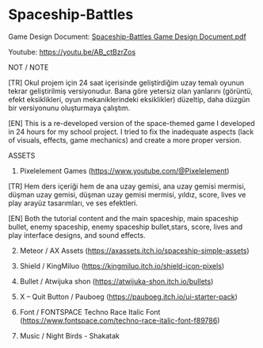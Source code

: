 # Spaceship-Battles

Game Design Document: [Spaceship-Battles Game Design Document.pdf](https://github.com/user-attachments/files/18171867/Spaceship-Battles.Game.Design.Document.pdf)



Youtube: https://youtu.be/AB_ctBzrZos


NOT / NOTE

[TR] Okul projem için 24 saat içerisinde geliştirdiğim uzay temalı oyunun tekrar geliştirilmiş versiyonudur. Bana göre yetersiz olan yanlarını (görüntü, efekt eksiklikleri, oyun mekaniklerindeki eksiklikler) düzeltip, daha düzgün bir versiyonunu oluşturmaya çalıştım.

[EN] This is a re-developed version of the space-themed game I developed in 24 hours for my school project. I tried to fix the inadequate aspects (lack of visuals, effects, game mechanics) and create a more proper version.

ASSETS

1)	Pixelelement Games (https://www.youtube.com/@Pixelelement)

[TR] Hem ders içeriği hem de ana uzay gemisi, ana uzay gemisi mermisi, düşman uzay gemisi, düşman uzay gemisi mermisi, yıldız, score, lives ve play arayüz tasarımları, ve ses efektleri.

[EN] Both the tutorial content and the main spaceship, main spaceship bullet, enemy spaceship, enemy spaceship bullet,stars, score, lives and play interface designs, and sound effects.

2)	Meteor / AX Assets (https://axassets.itch.io/spaceship-simple-assets)
   
3)	Shield / KingMiluo (https://kingmiluo.itch.io/shield-icon-pixels)
   
4)	Bullet / Atwijuka shon (https://atwijuka-shon.itch.io/bullets)

5)	X – Quit Button / Pauboeg (https://pauboeg.itch.io/ui-starter-pack)
    
6)	Font / FONTSPACE Techno Race Italic Font (https://www.fontspace.com/techno-race-italic-font-f89786)
    
7)	Music / Night Birds - Shakatak













